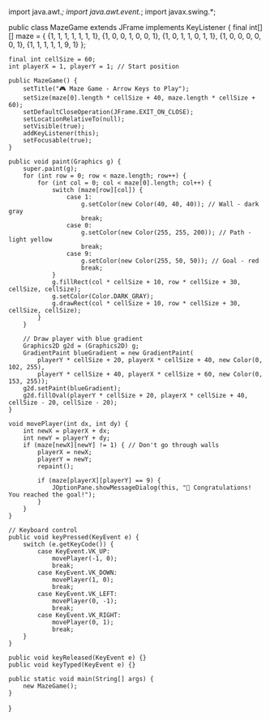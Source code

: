 import java.awt.*;
import java.awt.event.*;
import javax.swing.*;

public class MazeGame extends JFrame implements KeyListener {
    final int[][] maze = {
        {1, 1, 1, 1, 1, 1, 1},
        {1, 0, 0, 1, 0, 0, 1},
        {1, 0, 1, 1, 0, 1, 1},
        {1, 0, 0, 0, 0, 0, 1},
        {1, 1, 1, 1, 1, 9, 1}
    };

    final int cellSize = 60;
    int playerX = 1, playerY = 1; // Start position

    public MazeGame() {
        setTitle("🎮 Maze Game - Arrow Keys to Play");
        setSize(maze[0].length * cellSize + 40, maze.length * cellSize + 60);
        setDefaultCloseOperation(JFrame.EXIT_ON_CLOSE);
        setLocationRelativeTo(null);
        setVisible(true);
        addKeyListener(this);
        setFocusable(true);
    }

    public void paint(Graphics g) {
        super.paint(g);
        for (int row = 0; row < maze.length; row++) {
            for (int col = 0; col < maze[0].length; col++) {
                switch (maze[row][col]) {
                    case 1:
                        g.setColor(new Color(40, 40, 40)); // Wall - dark gray
                        break;
                    case 0:
                        g.setColor(new Color(255, 255, 200)); // Path - light yellow
                        break;
                    case 9:
                        g.setColor(new Color(255, 50, 50)); // Goal - red
                        break;
                }
                g.fillRect(col * cellSize + 10, row * cellSize + 30, cellSize, cellSize);
                g.setColor(Color.DARK_GRAY);
                g.drawRect(col * cellSize + 10, row * cellSize + 30, cellSize, cellSize);
            }
        }

        // Draw player with blue gradient
        Graphics2D g2d = (Graphics2D) g;
        GradientPaint blueGradient = new GradientPaint(
            playerY * cellSize + 20, playerX * cellSize + 40, new Color(0, 102, 255),
            playerY * cellSize + 40, playerX * cellSize + 60, new Color(0, 153, 255));
        g2d.setPaint(blueGradient);
        g2d.fillOval(playerY * cellSize + 20, playerX * cellSize + 40, cellSize - 20, cellSize - 20);
    }

    void movePlayer(int dx, int dy) {
        int newX = playerX + dx;
        int newY = playerY + dy;
        if (maze[newX][newY] != 1) { // Don't go through walls
            playerX = newX;
            playerY = newY;
            repaint();

            if (maze[playerX][playerY] == 9) {
                JOptionPane.showMessageDialog(this, "🎉 Congratulations! You reached the goal!");
            }
        }
    }

    // Keyboard control
    public void keyPressed(KeyEvent e) {
        switch (e.getKeyCode()) {
            case KeyEvent.VK_UP:
                movePlayer(-1, 0);
                break;
            case KeyEvent.VK_DOWN:
                movePlayer(1, 0);
                break;
            case KeyEvent.VK_LEFT:
                movePlayer(0, -1);
                break;
            case KeyEvent.VK_RIGHT:
                movePlayer(0, 1);
                break;
        }
    }

    public void keyReleased(KeyEvent e) {}
    public void keyTyped(KeyEvent e) {}

    public static void main(String[] args) {
        new MazeGame();
    }
}
